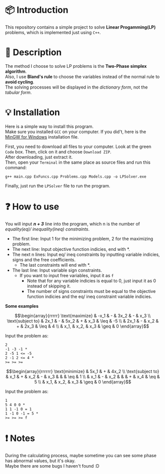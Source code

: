# :package: Introduction <br>
This repository contains a simple project to solve **Linear Progamming(LP)** problems, which is implemented just using `C++`. <br>
# :newspaper: Description <br>
The method I choose to solve LP problems is the **Two-Phase simplex algorithm**. <br>
Also, I use **Bland's rule** to choose the variables instead of the normal rule to **avoid cycling**. <br>
The solving processes will be displayed in the *dictionary form*, not the *tabular form*.
# :bulb: Installation <br>
Here is a simple way to install this program. <br>
Make sure you installed `GCC` on your computer. 
If you did't, here is the [MinGW for Windows](https://sourceforge.net/projects/mingw/) installation file. <br>

First, you need to download all files to your computer. Look at the green `Code` box. Then, click on it and choose `Download ZIP`. <br>
After downloading, just extract it. <br>
Then, open your `Terminal` in the same place as source files and run this command:
``` shell
g++ main.cpp ExFuncs.cpp Problems.cpp Models.cpp -o LPSolver.exe
```
Finally, just run the `LPSolver` file to run the program.
# :question: How to use <br>
You will input ***n + 3*** line into the program, which n is the number of *equality(eq)/ inequality(ineq) constraints*.
- The first line: Input 1 for the minimizing problem, 2 for the maximizing problem.
- The next line: Input objective function indicies, end with *.
- The next n lines: Input eq/ ineq constraints by inputting variable indicies, signs and the free coefficients.
  + The last constraints will end with *.
- The last line: Input variable sign constraints.
  + If you want to input free variables, input it as `f`
    * Note that for any variable indicies is equal to 0, just input it as 0 instead of skipping it.
    * The number of signs constraints must be equal to the objective function indicies and the eq/ ineq constraint variable indicies. <br>

**Some examples** <br>
``` math
\begin{array}{rrrrr}
\text{maximize} & -x_1 & - & 3x_2 & - & x_3 \\
\text{subject to} & 2x_1 & - & 5x_2 & + & x_3 & \leq & -5 \\
                  & 2x_1 & - & x_2 & + & 2x_3 & \leq & 4 \\
                  & x_1, & x_2, & x_3 & \geq & 0
\end{array}
```
Input the problem as:
``` shell
2
-1 -3 -1 *
2 -5 1 <= -5
2 -1 2 <= 4 *
>= >= >=
```
``` math
\begin{array}{rrrrrr}
\text{minimize} & 5x_1 & + & 4x_2 \\
\text{subject to} & x_1 & + & x_2 & - & x_3 & & & \eq & 1 \\
                  & x_1 & - & x_2 &  &  & + & x_4 & \eq & 5 \\
                  & x_1, & x_2, & x_3 & \geq & 0
\end{array}
```
Input the problem as:
``` shell
1
5 4 0 0 *
1 1 -1 0 = 1
1 -1 0 -1 = 5 *
>= >= >= f
```
# :heavy_exclamation_mark: Notes <br>
During the calculating process, maybe sometime you can see some phase has abnormal values, but it's okay. <br>
Maybe there are some bugs I haven't found :D
